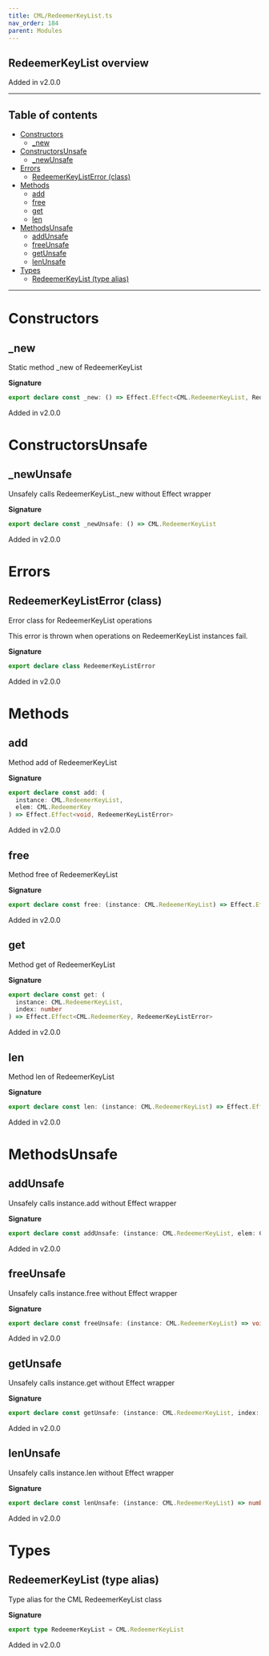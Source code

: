 ```yaml
---
title: CML/RedeemerKeyList.ts
nav_order: 184
parent: Modules
---
```


## RedeemerKeyList overview

Added in v2.0.0

---

<h2 class="text-delta">Table of contents</h2>

- [Constructors](#constructors)
  - [\_new](#_new)
- [ConstructorsUnsafe](#constructorsunsafe)
  - [\_newUnsafe](#_newunsafe)
- [Errors](#errors)
  - [RedeemerKeyListError (class)](#redeemerkeylisterror-class)
- [Methods](#methods)
  - [add](#add)
  - [free](#free)
  - [get](#get)
  - [len](#len)
- [MethodsUnsafe](#methodsunsafe)
  - [addUnsafe](#addunsafe)
  - [freeUnsafe](#freeunsafe)
  - [getUnsafe](#getunsafe)
  - [lenUnsafe](#lenunsafe)
- [Types](#types)
  - [RedeemerKeyList (type alias)](#redeemerkeylist-type-alias)

---

# Constructors

## \_new

Static method \_new of RedeemerKeyList

**Signature**

```ts
export declare const _new: () => Effect.Effect<CML.RedeemerKeyList, RedeemerKeyListError>
```

Added in v2.0.0

# ConstructorsUnsafe

## \_newUnsafe

Unsafely calls RedeemerKeyList.\_new without Effect wrapper

**Signature**

```ts
export declare const _newUnsafe: () => CML.RedeemerKeyList
```

Added in v2.0.0

# Errors

## RedeemerKeyListError (class)

Error class for RedeemerKeyList operations

This error is thrown when operations on RedeemerKeyList instances fail.

**Signature**

```ts
export declare class RedeemerKeyListError
```

Added in v2.0.0

# Methods

## add

Method add of RedeemerKeyList

**Signature**

```ts
export declare const add: (
  instance: CML.RedeemerKeyList,
  elem: CML.RedeemerKey
) => Effect.Effect<void, RedeemerKeyListError>
```

Added in v2.0.0

## free

Method free of RedeemerKeyList

**Signature**

```ts
export declare const free: (instance: CML.RedeemerKeyList) => Effect.Effect<void, RedeemerKeyListError>
```

Added in v2.0.0

## get

Method get of RedeemerKeyList

**Signature**

```ts
export declare const get: (
  instance: CML.RedeemerKeyList,
  index: number
) => Effect.Effect<CML.RedeemerKey, RedeemerKeyListError>
```

Added in v2.0.0

## len

Method len of RedeemerKeyList

**Signature**

```ts
export declare const len: (instance: CML.RedeemerKeyList) => Effect.Effect<number, RedeemerKeyListError>
```

Added in v2.0.0

# MethodsUnsafe

## addUnsafe

Unsafely calls instance.add without Effect wrapper

**Signature**

```ts
export declare const addUnsafe: (instance: CML.RedeemerKeyList, elem: CML.RedeemerKey) => void
```

Added in v2.0.0

## freeUnsafe

Unsafely calls instance.free without Effect wrapper

**Signature**

```ts
export declare const freeUnsafe: (instance: CML.RedeemerKeyList) => void
```

Added in v2.0.0

## getUnsafe

Unsafely calls instance.get without Effect wrapper

**Signature**

```ts
export declare const getUnsafe: (instance: CML.RedeemerKeyList, index: number) => CML.RedeemerKey
```

Added in v2.0.0

## lenUnsafe

Unsafely calls instance.len without Effect wrapper

**Signature**

```ts
export declare const lenUnsafe: (instance: CML.RedeemerKeyList) => number
```

Added in v2.0.0

# Types

## RedeemerKeyList (type alias)

Type alias for the CML RedeemerKeyList class

**Signature**

```ts
export type RedeemerKeyList = CML.RedeemerKeyList
```

Added in v2.0.0
